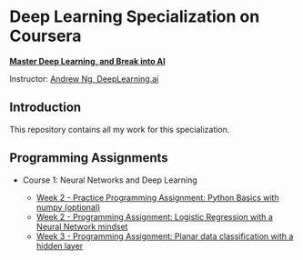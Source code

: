 # Deep Learning Specialization on Coursera

**[Master Deep Learning, and Break into AI](https://www.coursera.org/specializations/deep-learning)**

Instructor: [Andrew Ng, DeepLearning.ai](https://www.andrewng.org/)

## Introduction

This repository contains all my work for this specialization.

## Programming Assignments

- Course 1: Neural Networks and Deep Learning

  - [Week 2 - Practice Programming Assignment: Python Basics with numpy (optional)](https://github.com/IUCHIDAISUKE/deepLearning_coursera/blob/master/Neural%20Networks%20and%20Deep%20Learning/w2_Python_Basics_With_Numpy.ipynb)
  - [Week 2 - Programming Assignment: Logistic Regression with a Neural Network mindset](https://github.com/IUCHIDAISUKE/deepLearning_coursera/blob/master/Neural%20Networks%20and%20Deep%20Learning/w2_Logistic_Regression_with_a_Neural_Network_mindset_v6a.ipynb)
  - [Week 3 - Programming Assignment: Planar data classification with a hidden layer](https://github.com/IUCHIDAISUKE/deepLearning_coursera/blob/master/Neural%20Networks%20and%20Deep%20Learning/w3_Planar_data_classification_with_onehidden_layer_v6c.ipynb)
